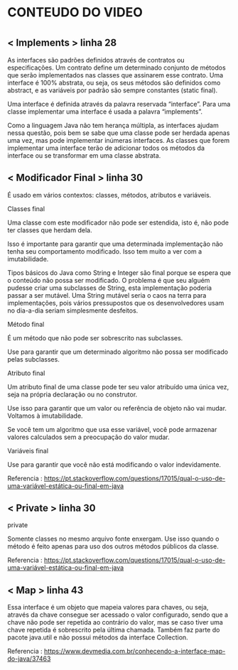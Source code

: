 

<h1>CONTEUDO DO VIDEO<h1>

<h2>< Implements > linha 28 </h2>
  
As interfaces são padrões definidos através de contratos ou especificações. Um contrato define um determinado conjunto de métodos que serão implementados nas classes que assinarem esse contrato. Uma interface é 100% abstrata, ou seja, os seus métodos são definidos como abstract, e as variáveis por padrão são sempre constantes (static final).

Uma interface é definida através da palavra reservada “interface”. Para uma classe implementar uma interface é usada a palavra “implements”.

Como a linguagem Java não tem herança múltipla, as interfaces ajudam nessa questão, pois bem se sabe que uma classe pode ser herdada apenas uma vez, mas pode implementar inúmeras interfaces. As classes que forem implementar uma interface terão de adicionar todos os métodos da interface ou se transformar em uma classe abstrata.


<h2>< Modificador Final > linha 30 </h2>

É usado em vários contextos: classes, métodos, atributos e variáveis.

Classes final

Uma classe com este modificador não pode ser estendida, isto é, não pode ter classes que herdam dela.

Isso é importante para garantir que uma determinada implementação não tenha seu comportamento modificado. Isso tem muito a ver com a imutabilidade.

Tipos básicos do Java como String e Integer são final porque se espera que o conteúdo não possa ser modificado. O problema é que seu alguém pudesse criar uma subclasses de String, esta implementação poderia passar a ser mutável. Uma String mutável seria o caos na terra para implementações, pois vários pressupostos que os desenvolvedores usam no dia-a-dia seriam simplesmente desfeitos.


Método final

É um método que não pode ser sobrescrito nas subclasses.

Use para garantir que um determinado algoritmo não possa ser modificado pelas subclasses.


Atributo final

Um atributo final de uma classe pode ter seu valor atribuído uma única vez, seja na própria declaração ou no construtor.

Use isso para garantir que um valor ou referência de objeto não vai mudar. Voltamos à imutabilidade.

Se você tem um algoritmo que usa esse variável, você pode armazenar valores calculados sem a preocupação do valor mudar.


Variáveis final

Use para garantir que você não está modificando o valor indevidamente.

Referencia : https://pt.stackoverflow.com/questions/17015/qual-o-uso-de-uma-variável-estática-ou-final-em-java

<h2>< Private > linha 30 </h2> 

private

Somente classes no mesmo arquivo fonte enxergam. Use isso quando o método é feito apenas para uso dos outros métodos públicos da classe.

Referencia : https://pt.stackoverflow.com/questions/17015/qual-o-uso-de-uma-variável-estática-ou-final-em-java

<h2>< Map > linha 43</h2>

Essa interface é um objeto que mapeia valores para chaves, ou seja, através da chave consegue ser acessado o valor configurado, sendo que a chave não pode ser repetida ao contrário do valor, mas se caso tiver uma chave repetida é sobrescrito pela última chamada. Também faz parte do pacote java.util e não possui métodos da interface Collection.

Referencia : https://www.devmedia.com.br/conhecendo-a-interface-map-do-java/37463

